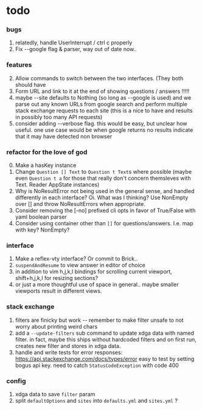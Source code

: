 # todo

### bugs
1. relatedly, handle UserInterrupt / ctrl c properly
2. Fix --google flag & parser, way out of date now..

### features
2. Allow commands to switch between the two interfaces. (They both should have
1. Form URL and link to it at the end of showing questions / answers !!!!!
1. maybe --site defaults to Nothing (so long as --google is
   used) and we parse out any known URLs from google search and perform
   multiple stack exchange requests to each site (this is a nice to have and
   results in possibly too many API requests)
3. consider adding --verbose flag. this would be easy, but unclear how useful.
   one use case would be when google returns no results indicate that it may
   have detected non browser

### refactor for the love of god
0. Make a hasKey instance
0. Change `Question [] Text` to `Question t Text`s where possible (maybe even
   `Question t a` for those that really don't concern themsleves with Text.
   Reader AppState instances)
3. Why is NoResultError not being used in the general sense, and handled differently in each interface? Oi. What was I thinking? Use NonEmpty over [] and throw NoResultErrors when appropriate.
0. Consider removing the [-no] prefixed cli opts in favor of True/False with yaml boolean parser
3. Consider using container other than `[]` for questions/answers. I.e. map with key? NonEmpty?

### interface
1. Make a reflex-vty interface? Or commit to Brick..
1. `suspendAndResume` to view answer in editor of choice
6. in addition to vim h,j,k,l bindings for scrolling current viewport,
   shift+h,j,k,l for resizing sections?
7. or just a more thoughtful use of space in general.. maybe smaller viewports result in different views.

### stack exchange
1. filters are finicky but work -- remember to make filter unsafe to not worry
   about printing weird chars
2. add a `--update-filters` sub command to update xdga data with named filter.
   in fact, maybe this ships without hardcoded filters and on first run,
   creates new filter and stores in xdga data.
5. handle and write tests for error responses:
   https://api.stackexchange.com/docs/types/error easy to test by setting bogus
   api key. need to catch `StatusCodeException` with code 400

### config
1. xdga data to save `filter` param
2. split `defaultOptions` and `sites` into `defaults.yml` and `sites.yml` ?
